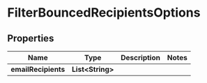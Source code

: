 

# FilterBouncedRecipientsOptions

## Properties

Name | Type | Description | Notes
------------ | ------------- | ------------- | -------------
**emailRecipients** | **List&lt;String&gt;** |  | 




